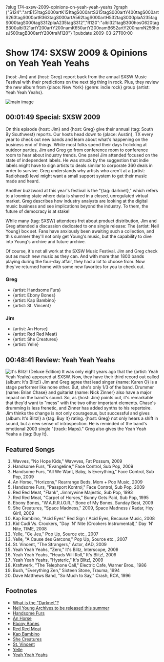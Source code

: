 ?slug 174-sxsw-2009-opinions-on-yeah-yeah-yeahs
?graph {"S124":"artE151tagS000artK151tagS000artS315tagS000artY400tagS000artS263tagS000artR363tagS000artA562tagS000artH532tagS000plaA235tagS000tagS000tagS312plaA235tagS312","R120":"albI321tagB300hosG620tagB300albI321artY200artY200namK650artY200namB652artY200namN256hosJ500tagB300artY200traM120"}
?pubdate 2009-03-27T00:00

# Show 174: SXSW 2009 & Opinions on Yeah Yeah Yeahs
{host: Jim} and {host: Greg} report back from the annual SXSW Music Festival with their predictions on the next big thing in rock. Plus, they review the new album from {place: New York} {genre: indie rock} group {artist: Yeah Yeah Yeahs}. 

![main image](http://static.soundopinions.org/images/2009/austin.jpg)

## 00:01:49 Special: SXSW 2009
On this episode {host: Jim} and {host: Greg} give their annual {tag: South By Southwest} reports. Our hosts head down to {place: Austin}, TX every year to check out new bands and learn about what's happening on the business end of things. While most folks spend their days frolicking at outdoor parties, Jim and Greg go from conference room to conference room to hear about industry trends. One panel Jim attended focused on the state of independent labels. He was struck by the suggestion that indie labels might have to sign artists to deals similar to corporate 360 deals in order to survive. Greg understands why artists who aren't at a {artist: Radiohead} level might want a small support system to get their music made and heard.

Another buzzword at this year's festival is the "{tag: darknet}," which refers to a looming state where data is shared in a closed, unregulated virtual market. Greg describes how industry analysts are looking at the digital music business and see implications beyond the industry. To them, the future of democracy is at stake!

While many {tag: SXSW} attendees fret about product distribution, Jim and Greg attended a discussion dedicated to one single release: The {artist: Neil Young} box set. Fans have anxiously been awaiting such a collection, and this summer they'll not only get Young's music, but the capability to dive into Young's archive and future archive.

Of course, it's not all work at the SXSW Music Festival. Jim and Greg check out as much new music as they can. And with more than 1800 bands playing during the four-day affair, they had a lot to choose from. Now they've returned home with some new favorites for you to check out.

### Greg 
- {artist: Handsome Furs}
- {artist: Ebony Bones}
- {artist: Kap Bambino}
- {artist: St. Vincent}

### Jim
- {artist: An Horse}
- {artist: Red Red Meat}
- {artist: She Creatures}
- {artist: Yelle}

## 00:48:41 Review: Yeah Yeah Yeahs
![It's Blitz! (Deluxe Edition)](http://is2.mzstatic.com/image/thumb/Music/v4/28/b8/7e/28b87e9e-6f0a-4cf5-a95c-8aa8d9e84898/source/600x600bb.jpg "1265171/306825814")
It was only eight years ago that the {artist: Yeah Yeah Yeahs} appeared at SXSW. Now, they have their third record out called {album: It's Blitz!} Jim and Greg agree that lead singer {name: Karen O} is a stage performer like none other. But, she's only 1/3 of the band. Drummer {name: Brian Chase} and guitarist {name: Nick Zinner} also have a major impact on the band's sound. So, as {host: Jim} points out, it's remarkable that they'd want to "mess" with the two other important elements. Chase's drumming is less frenetic, and Zinner has added synths to his repertoire. Jim thinks the change is not only courageous, but successful and gives {album: It's Blitz!} a {tag: Buy It} rating. {host: Greg} not only hears a shift in sound, but a new sense of introspection. He is reminded of the band's emotional 2003 single "{track: Maps}." Greg also gives the Yeah Yeah Yeahs a {tag: Buy It}.

## Featured Songs
1. Wavves, "No Hope Kids," Wavvves, Fat Possum, 2009
2. Handsome Furs, "Evangeline," Face Control, Sub Pop, 2009 
3. Handsome Furs, "All We Want, Baby, Is Everything," Face Control, Sub Pop, 2009
4. An Horse, "Horizons," Rearrange Beds, Mom + Pop Music, 2009
5. Handsome Furs, "Passport Kontrol," Face Control, Sub Pop, 2009
6. Red Red Meat, "Flank", Jimmywine Majestic, Sub Pop, 1993
7. Red Red Meat, "Carpet of Horses," Bunny Gets Paid, Sub Pop, 1995
8. Ebony Bones, "W.A.R.R.I.O.R.," Bone of My Bones, Sunday Best, 2009
9. She Creatures, "Space Madness," 2009, Space Madness / Radar, Hey Girl!, 2009
10. Kap Bambino, "Acid Eyes" Red Sign / Acid Eyes, Because Music, 2008
11. Kid Cudi Vs. Crookers, "Day 'N' Nite (Crookers Instrumental)," Day 'N' Nite, TIME, 2008
12. Yelle, "Ce Jeu," Pop Up, Source etc., 2007
13. Yelle, "A Cause des Garcons," Pop Up, Source etc., 2007
14. St. Vincent, "The Strangers," Actor, 4AD, 2009
15. Yeah Yeah Yeahs, "Zero," It's Blitz, Interscope, 2009
16. Yeah Yeah Yeahs, "Heads Will Roll," It's Blitz!, 2009 
17. Yeah Yeah Yeahs, "Hysteric," It's Blitz!, 2009
18. Kraftwerk, "The Telephone Call," Electric Cafe, Warner Bros., 1986
19. Bush, "Everything Zen," Sixteen Stone, Trauma, 1994
20. Dave Matthews Band, "So Much to Say," Crash, RCA, 1996

## Footnotes 
- [What is the "Darknet"?](http://www.pcworld.com/article/2046227/meet-darknet-the-hidden-anonymous-underbelly-of-the-searchable-web.html)
- [Neil Young Archives to be released this summer](http://www.ew.com/article/2009/03/23/neil-young-arch)
- [Handsome Furs](https://www.subpop.com/artists/handsome_furs)
- [An Horse](http://www.anhorse.com/)
- [Ebony Bones](http://www.iamebonybones.com/)
- [Red Red Meat](https://www.subpop.com/artists/red_red_meat)
- [Kap Bambino](https://kapbambino.bandcamp.com/)
- [She Creatures](http://www.theshecreatures.com/)
- [St. Vincent](http://ilovestvincent.com/)
- [Yelle](https://soundcloud.com/yelle)
- [Yeah Yeah Yeahs](http://www.yeahyeahyeahs.com/)
